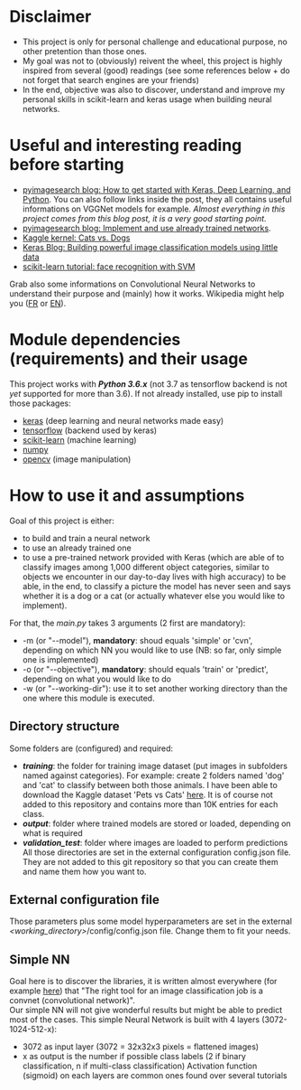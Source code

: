 # Disclaimer
* This project is only for personal challenge and educational purpose, no other pretention than those ones.
* My goal was not to (obviously) reivent the wheel, this project is highly inspired from several (good) readings (see 
some references below + do not forget that search engines are your friends)
* In the end, objective was also to discover, understand and improve my personal skills in scikit-learn and keras usage
when building neural networks.


# Useful and interesting reading before starting
* [pyimagesearch blog: How to get started with Keras, Deep Learning, and Python](https://www.pyimagesearch.com/2016/08/10/imagenet-classification-with-python-and-keras/).
You can also follow links inside the post, they all contains useful informations on VGGNet models for example.
*Almost everything in this project comes from this blog post, it is a very good starting point.*
* [pyimagesearch blog: Implement and use already trained networks](https://www.pyimagesearch.com/2017/03/20/imagenet-vggnet-resnet-inception-xception-keras/).
* [Kaggle kernel: Cats vs. Dogs](https://www.kaggle.com/stevenhurwitt/cats-vs-dogs-using-a-keras-convnet)
* [Keras Blog: Building powerful image classification models using little data](https://blog.keras.io/building-powerful-image-classification-models-using-very-little-data.html)
* [scikit-learn tutorial: face recognition with SVM](https://scikit-learn.org/stable/auto_examples/applications/plot_face_recognition.html#sphx-glr-auto-examples-applications-plot-face-recognition-py)

Grab also some informations on Convolutional Neural Networks to understand their purpose and (mainly) how it works. 
Wikipedia might help you ([FR](https://fr.wikipedia.org/wiki/R%C3%A9seau_neuronal_convolutif) or [EN](https://en.wikipedia.org/wiki/Convolutional_neural_network)).

# Module dependencies (requirements) and their usage
This project works with ***Python 3.6.x*** (not 3.7 as tensorflow backend is not *yet* supported for more than 3.6). If not
already installed, use pip to install those packages:
* [keras](https://keras.io/) (deep learning and neural networks made easy)
* [tensorflow](https://www.tensorflow.org/) (backend used by keras)
* [scikit-learn](https://scikit-learn.org/stable/) (machine learning)
* [numpy](http://www.numpy.org/)
* [opencv](https://opencv.org/) (image manipulation)

# How to use it and assumptions
Goal of this project is either:
* to build and train a neural network
* to use an already trained one
* to use a pre-trained network provided with Keras (which are able of to classify images among 1,000 different object 
categories, similar to objects we encounter in our day-to-day lives with high accuracy)
to be able, in the end, to classify a picture the model has never seen and says whether it is a dog or a cat (or actually
whatever else you would like to implement).

For that, the *main.py* takes 3 arguments (2 first are mandatory):
* -m (or "--model"), **mandatory**: shoud equals 'simple' or 'cvn', depending on which NN you would like to use (NB: so
far, only simple one is implemented)
* -o (or "--objective"), **mandatory**: should equals 'train' or 'predict', depending on what you would like to do
* -w (or "--working-dir"): use it to set another working directory than the one where this module is executed.

## Directory structure
Some folders are (configured) and required:
* ***training***: the folder for training image dataset (put images in subfolders named against categories). For example:
create 2 folders named 'dog' and 'cat' to classify between both those animals. I have been able to download the Kaggle
dataset 'Pets vs Cats' [here](https://www.microsoft.com/en-us/download/details.aspx?id=54765).
It is of course not added to this repository and contains more than 10K entries for each class.
* ***output***: folder where trained models are stored or loaded, depending on what is required
* ***validation_test***: folder where images are loaded to perform predictions  
All those directories are set in the external configuration config.json file. They are not added to this git repository
so that you can create them and name them how you want to.

## External configuration file
Those parameters plus some model hyperparameters are set in the external *<working_directory>*/config/config.json file.
Change them to fit your needs.

## Simple NN
Goal here is to discover the libraries, it is written almost everywhere (for example 
[here](https://blog.keras.io/building-powerful-image-classification-models-using-very-little-data.html))
that "The right tool for an image classification job is a convnet (convolutional network)".  
Our simple NN will not give wonderful results but might be able to predict most of the cases.
This simple Neural Network is built with 4 layers (3072-1024-512-x):
* 3072 as input layer (3072 = 32x32x3 pixels = flattened images)
* x as output is the number if possible class labels (2 if binary classification, n if multi-class classification)
Activation function (sigmoid) on each layers are common ones found over several tutorials


